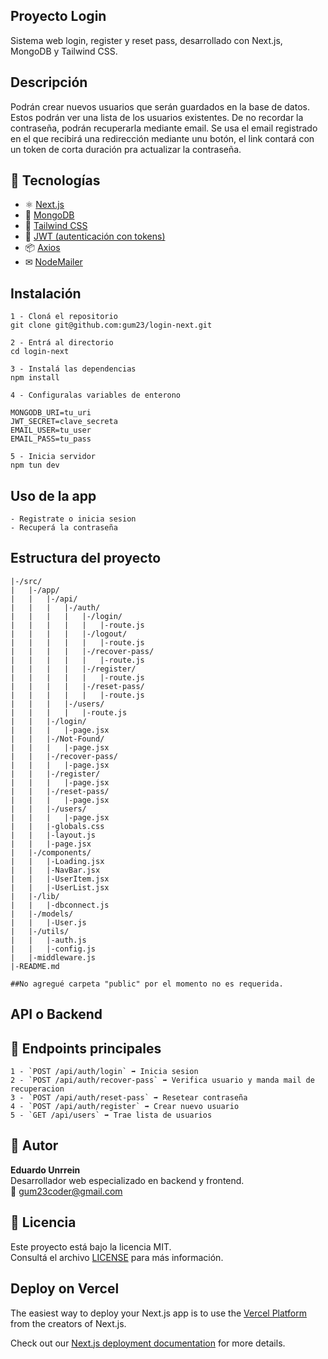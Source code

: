 ## Proyecto Login
Sistema web login, register y reset pass, desarrollado con Next.js, MongoDB y Tailwind CSS.

## Descripción
Podrán crear nuevos usuarios que serán guardados en la base de datos. Estos podrán ver una lista de los usuarios existentes. De no recordar la contraseña, podrán recuperarla mediante email. Se usa el email registrado en el que recibirá una redirección mediante unu botón, el link contará con un token de corta duración pra actualizar la contraseña.

## 🧰 Tecnologías
- ⚛️ [Next.js](https://nextjs.org/)
- 🌿 [MongoDB](https://www.mongodb.com/)
- 🎨 [Tailwind CSS](https://tailwindcss.com/)
- 🔐 [JWT (autenticación con tokens)](https://www.npmjs.com/package/jsonwebtoken)
- 📦 [Axios](https://axios-http.com/docs/intro)
- ✉ [NodeMailer](https://nodemailer.com/)

## Instalación

    1 - Cloná el repositorio
    git clone git@github.com:gum23/login-next.git

    2 - Entrá al directorio
    cd login-next

    3 - Instalá las dependencias
    npm install

    4 - Configuralas variables de enterono

    MONGODB_URI=tu_uri
    JWT_SECRET=clave_secreta
    EMAIL_USER=tu_user
    EMAIL_PASS=tu_pass

    5 - Inicia servidor
    npm tun dev

## Uso de la app
    - Registrate o inicia sesion
    - Recuperá la contraseña

## Estructura del proyecto
    |-/src/
    |   |-/app/
    |   |   |-/api/
    |   |   |   |-/auth/
    |   |   |   |   |-/login/
    |   |   |   |   |   |-route.js
    |   |   |   |   |-/logout/
    |   |   |   |   |   |-route.js
    |   |   |   |   |-/recover-pass/
    |   |   |   |   |   |-route.js
    |   |   |   |   |-/register/
    |   |   |   |   |   |-route.js
    |   |   |   |   |-/reset-pass/
    |   |   |   |   |   |-route.js
    |   |   |   |-/users/
    |   |   |   |   |-route.js
    |   |   |-/login/
    |   |   |   |-page.jsx
    |   |   |-/Not-Found/
    |   |   |   |-page.jsx
    |   |   |-/recover-pass/
    |   |   |   |-page.jsx
    |   |   |-/register/
    |   |   |   |-page.jsx
    |   |   |-/reset-pass/
    |   |   |   |-page.jsx
    |   |   |-/users/
    |   |   |   |-page.jsx
    |   |   |-globals.css
    |   |   |-layout.js
    |   |   |-page.jsx 
    |   |-/components/
    |   |   |-Loading.jsx
    |   |   |-NavBar.jsx
    |   |   |-UserItem.jsx
    |   |   |-UserList.jsx
    |   |-/lib/
    |   |   |-dbconnect.js
    |   |-/models/
    |   |   |-User.js
    |   |-/utils/
    |   |   |-auth.js
    |   |   |-config.js
    |   |-middleware.js
    |-README.md

    ##No agregué carpeta "public" por el momento no es requerida.

## API o Backend
## 📡 Endpoints principales
    1 - `POST /api/auth/login` ➡ Inicia sesion
    2 - `POST /api/auth/recover-pass` ➡ Verifica usuario y manda mail de recuperacion
    3 - `POST /api/auth/reset-pass` ➡ Resetear contraseña
    4 - `POST /api/auth/register` ➡ Crear nuevo usuario
    5 - `GET /api/users` ➡ Trae lista de usuarios

## 👤 Autor
**Eduardo Unrrein**  
Desarrollador web especializado en backend y frontend.  
📧 [gum23coder@gmail.com](mailto:gum23coder@gmail.com)

## 🪪 Licencia
Este proyecto está bajo la licencia MIT.  
Consultá el archivo [LICENSE](./LICENSE) para más información.


## Deploy on Vercel

The easiest way to deploy your Next.js app is to use the [Vercel Platform](https://vercel.com/new?utm_medium=default-template&filter=next.js&utm_source=create-next-app&utm_campaign=create-next-app-readme) from the creators of Next.js.

Check out our [Next.js deployment documentation](https://nextjs.org/docs/app/building-your-application/deploying) for more details.

